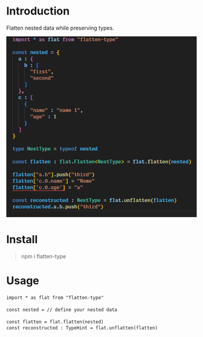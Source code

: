 # Introduction

Flatten nested data while preserving types.

![](./img/example.png)

# Install

> npm i flatten-type

# Usage

```
import * as flat from "flatten-type"

const nested = // define your nested data

const flatten = flat.flatten(nested)
const reconstructed : TypeHint = flat.unflatten(flatten)
```
